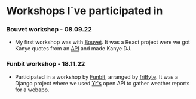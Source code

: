 # Workshops I´ve participated in

### Bouvet workshop - 08.09.22
- My first workshop was with [Bouvet](https://bouvet.no). It was a React project were we got Kanye quotes from an [API](https://kanye.rest/) and made Kanye DJ. 

### Funbit workshop - 18.11.22                                                                             
- Participated in a workshop by [Funbit](https://funbit.no/), arranged by [friByte](https://fribyte.no). 
It was a Django project where we used [Yr's](https://yr.no) open API to gather weather reports for a webapp.
